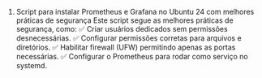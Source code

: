 1. Script para instalar Prometheus e Grafana no Ubuntu 24 com melhores práticas de segurança
Este script segue as melhores práticas de segurança, como:
✅ Criar usuários dedicados sem permissões desnecessárias.
✅ Configurar permissões corretas para arquivos e diretórios.
✅ Habilitar firewall (UFW) permitindo apenas as portas necessárias.
✅ Configurar o Prometheus para rodar como serviço no systemd.
